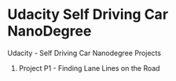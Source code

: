 # Udacity Self Driving Car NanoDegree
Udacity - Self Driving Car Nanodegree Projects

1. Project P1 - Finding Lane Lines on the Road
